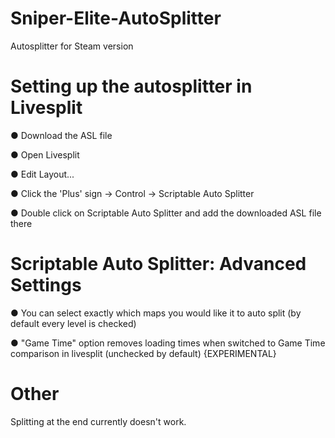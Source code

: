 # Sniper-Elite-AutoSplitter

Autosplitter for Steam version


# Setting up the autosplitter in Livesplit

● Download the ASL file

● Open Livesplit

● Edit Layout...

● Click the 'Plus' sign -> Control -> Scriptable Auto Splitter

● Double click on Scriptable Auto Splitter and add the downloaded ASL file there


# Scriptable Auto Splitter: Advanced Settings

● You can select exactly which maps you would like it to auto split (by default every level is checked)

● "Game Time" option removes loading times when switched to Game Time comparison in livesplit (unchecked by default) {EXPERIMENTAL}


# Other

Splitting at the end currently doesn't work.
